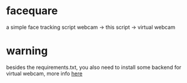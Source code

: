 # facequare
a simple face tracking script
webcam -> this script -> virtual webcam

# warning
besides the requirements.txt, you also need to install some backend for virtual webcam, more info [here](https://pypi.org/project/pyvirtualcam/)